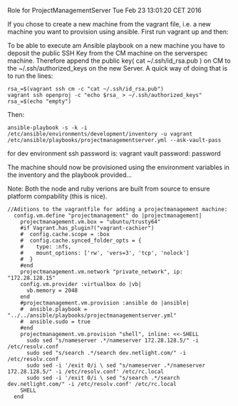 Role for ProjectManagementServer
Tue Feb 23 13:01:20 CET 2016

If you chose to create a new machine from the vagrant file, i.e. a new machine you want to provision using ansible.
First run vagrant up and then:


To be able to execute am Ansible playbook on a new machine you have to deposit the public SSH Key from the CM machine on the serverspec machine. Therefore append the public key( cat ~/.ssh/id_rsa.pub ) on CM to the ~/.ssh/authorized_keys on the new Server. A quick way of doing that is to run the lines:

```
rsa_=$(vagrant ssh cm -c "cat ~/.ssh/id_rsa.pub")
vagrant ssh openproj -c "echo $rsa_ > ~/.ssh/authorized_keys"
rsa_=$(echo "empty")
```
Then:

```
ansible-playbook -s -k -i /etc/ansible/environments/development/inventory -u vagrant /etc/ansible/playbooks/projectmanagementserver.yml --ask-vault-pass
```
for dev environment ssh password is: vagrant
vault password: password

The machine should now be provisioned using the  environment variables in the inventory and the playbook provided...

Note: Both the node and ruby verions are built from source to ensure platform compability (this is nice).


```
//Aditions to the vagrantfile for adding a projectmanagement machine:
  config.vm.define "projectmanagement" do |projectmanagement|
    projectmanagement.vm.box = "ubuntu/trusty64"
    #if Vagrant.has_plugin?("vagrant-cachier")
    #  config.cache.scope = :box
    #  config.cache.synced_folder_opts = {
    #    type: :nfs,
    #  	 mount_options: ['rw', 'vers=3', 'tcp', 'nolock']
    #  }
    #end
    projectmanagement.vm.network "private_network", ip: "172.28.128.15"
    config.vm.provider :virtualbox do |vb|
      vb.memory = 2048
    end
    #projectmanagement.vm.provision :ansible do |ansible|
    #  ansible.playbook = "../../ansible/playbooks/projectmanagementserver.yml"
    #  ansible.sudo = true
    #end
    projectmanagement.vm.provision "shell", inline: <<-SHELL
      sudo sed "s/nameserver .*/nameserver 172.28.128.5/" -i /etc/resolv.conf
      sudo sed "s/search .*/search dev.netlight.com/" -i /etc/resolv.conf
      sudo sed -i '/exit 0/i \ sed "s/nameserver .*/nameserver 172.28.128.5/" -i /etc/resolv.conf' /etc/rc.local
      sudo sed -i '/exit 0/i \ sed "s/search .*/search dev.netlight.com/" -i /etc/resolv.conf' /etc/rc.local 
    SHELL
  end
```